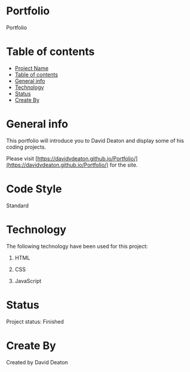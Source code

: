 # Portfolio
Portfolio

# Table of contents
- [Project Name](#portfolio)
- [Table of contents](#table-of-contents)
- [General info](#general-info)
- [Technology](#technology)
- [Status](#status)
- [Create By](#create-by)

# General info
This portfolio will introduce you to David Deaton and display some of his coding projects.

Please visit [https://davidvdeaton.github.io/Portfolio/](https://davidvdeaton.github.io/Portfolio/) for the site.

# Code Style
Standard

# Technology
The following technology have been used for this project:

1. HTML
   
2. CSS

3. JavaScript

# Status
Project status: Finished

# Create By
Created by David Deaton